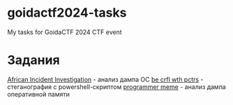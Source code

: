 # goidactf2024-tasks
My tasks for GoidaCTF 2024 CTF event

# Задания
[African Incident Investigation](https://github.com/k10nex/goidactf2024-tasks/tree/main/Forensics/African%20Incident%20Investigation) - анализ дампа ОС
[be crfl wth pctrs](https://github.com/k10nex/goidactf2024-tasks/tree/main/Forensics/be%20crfl%20wth%20pictrs) - стеганография с powershell-скриптом
[programmer meme](https://github.com/k10nex/goidactf2024-tasks/tree/main/Forensics/programmer%20meme) - анализ дампа оперативной памяти
